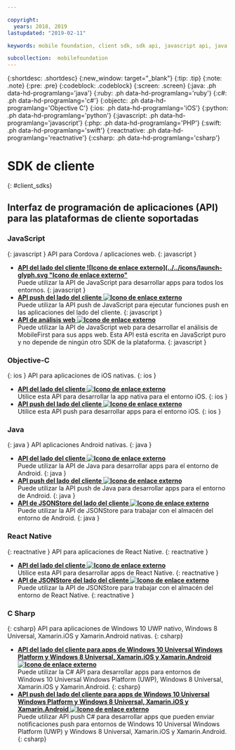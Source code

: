 ```yaml
---

copyright:
  years: 2018, 2019
lastupdated: "2019-02-11"

keywords: mobile foundation, client sdk, sdk api, javascript api, java api, react native api, objective-c api, csharp api

subcollection:  mobilefoundation
---
```


{:shortdesc: .shortdesc}
{:new_window: target="_blank"}
{:tip: .tip}
{:note: .note}
{:pre: .pre}
{:codeblock: .codeblock}
{:screen: .screen}
{:java: .ph data-hd-programlang='java'}
{:ruby: .ph data-hd-programlang='ruby'}
{:c#: .ph data-hd-programlang='c#'}
{:objectc: .ph data-hd-programlang='Objective C'}
{:ios: .ph data-hd-programlang='iOS'}
{:python: .ph data-hd-programlang='python'}
{:javascript: .ph data-hd-programlang='javascript'}
{:php: .ph data-hd-programlang='PHP'}
{:swift: .ph data-hd-programlang='swift'}
{:reactnative: .ph data-hd-programlang='reactnative'}
{:csharp: .ph data-hd-programlang='csharp'}

# SDK de cliente
{: #client_sdks}

## Interfaz de programación de aplicaciones (API) para las plataformas de cliente soportadas

### JavaScript
{: javascript }
API para Cordova / aplicaciones web.
{: javascript }
* **[API del lado del cliente ![Icono de enlace externo](../../icons/launch-glyph.svg "Icono de enlace externo"](http://mobilefirstplatform.ibmcloud.com/tutorials/en/foundation/8.0/api/client-side-api/javascript/client/)**  
    Puede utilizar la API de JavaScript para desarrollar apps para todos los entornos.
    {: javascript }
* **[API push del lado del cliente ![Icono de enlace externo](../../icons/launch-glyph.svg "Icono de enlace externo")](http://mobilefirstplatform.ibmcloud.com/api-ref/push-hybrid-cordova-js-apidoc/html/refjavascript-mfp-push-hybrid/html/index.html)**  
    Puede utilizar la API push de JavaScript para ejecutar funciones push en las aplicaciones del lado del cliente.
    {: javascript }
* **[API de análisis web ![Icono de enlace externo](../../icons/launch-glyph.svg "Icono de enlace externo")](http://mobilefirstplatform.ibmcloud.com/api-ref/wl-web-analytics-client-js-apidoc/html/refjavascript-web-analytics-client/html/index.html)**  
    Puede utilizar la API de JavaScript web para desarrollar el análisis de MobileFirst para sus apps web. Esta API está escrita en JavaScript puro y no depende de ningún otro SDK de la plataforma.
    {: javascript }

### Objective-C
{: ios }
API para aplicaciones de iOS nativas.
{: ios }
* **[API del lado del cliente ![Icono de enlace externo](../../icons/launch-glyph.svg "Icono de enlace externo")](http://mobilefirstplatform.ibmcloud.com/api-ref/wl-ios-objc-apidoc/html/refobjc-worklight-ios/html/index.html)**   
    Utilice esta API para desarrollar la app nativa para el entorno iOS.
    {: ios }
* **[API push del lado del cliente ![Icono de enlace externo](../../icons/launch-glyph.svg "Icono de enlace externo")](http://mobilefirstplatform.ibmcloud.com/api-ref/push-ios-n-objc-apidoc/html/refobjc-mfp-push-ios-native/html/index.html)**  
    Utilice esta API push para desarrollar apps para el entorno iOS.
    {: ios }

### Java
{: java }
API aplicaciones Android nativas.
{: java }
* **[API del lado del cliente ![Icono de enlace externo](../../icons/launch-glyph.svg "Icono de enlace externo")](http://mobilefirstplatform.ibmcloud.com/api-ref/wl-android-n-java-apidoc/html/refjava-worklight-android-native/html/index.html)**  
    Puede utilizar la API de Java para desarrollar apps para el entorno de Android.
    {: java }
* **[API push del lado del cliente ![Icono de enlace externo](../../icons/launch-glyph.svg "Icono de enlace externo")](http://mobilefirstplatform.ibmcloud.com/api-ref/push-android-n-java-apidoc/html/refjava-mfp-push-android-native/html/index.html)**  
    Puede utilizar la API push de Java para desarrollar apps para el entorno de Android.
    {: java }
* **[API de JSONStore del lado del cliente ![Icono de enlace externo](../../icons/launch-glyph.svg "Icono de enlace externo")](http://mobilefirstplatform.ibmcloud.com/api-ref/mfp-client-android-jsonstore-8/html/refjava-mfp-client-android-jsonstore/html/)**  
    Puede utilizar la API de JSONStore para trabajar con el almacén del entorno de Android.
    {: java }

### React Native
{: reactnative }
API para aplicaciones de React Native.
{: reactnative }

* **[API del lado del cliente ![Icono de enlace externo](../../icons/launch-glyph.svg "Icono de enlace externo")](http://mobilefirstplatform.ibmcloud.com/api-ref/ibm-mobile-first-reactnative/html/refreactnative-mfp-apidoc/html/index.html)**   
    Utilice esta API para desarrollar apps de React Native.
    {: reactnative }
* **[API de JSONStore del lado del cliente ![Icono de enlace externo](../../icons/launch-glyph.svg "Icono de enlace externo")](http://mobilefirstplatform.ibmcloud.com/api-ref/ibm-mobile-first-reactnative-jsonstore/html/refreactnative-jsonstore-mfp-apidoc/html/index.html)**   
    Puede utilizar la API de JSONStore para trabajar con el almacén del entorno de React Native.
    {: reactnative }

### C Sharp
{: csharp}
API para aplicaciones de Windows 10 UWP nativo, Windows 8 Universal, Xamarin.iOS y Xamarin.Android nativas.
{: csharp}
* **[API del lado del cliente para apps de Windows 10 Universal Windows Platform y Windows 8 Universal, Xamarin.iOS y Xamarin.Android ![Icono de enlace externo](../../icons/launch-glyph.svg "Icono de enlace externo")](http://public.dhe.ibm.com/software/products/en/MobileFirstPlatform/docs/v800/mfpf_csharp_win8_native_client_api.pdf)**  
    Puede utilizar la C# API para desarrollar apps para entornos de Windows 10 Universal Windows Platform (UWP), Windows 8 Universal, Xamarin.iOS y Xamarin.Android.
    {: csharp}
* **[API push del lado del cliente para apps de Windows 10 Universal Windows Platform y Windows 8 Universal, Xamarin.iOS y Xamarin.Android ![Icono de enlace externo](../../icons/launch-glyph.svg "Icono de enlace externo")](http://public.dhe.ibm.com/software/products/en/MobileFirstPlatform/docs/v800/mfpf_csharp_win8_native_client_push_api.pdf)**  
    Puede utilizar API push C# para desarrollar apps que pueden enviar notificaciones push para entornos de Windows 10 Universal Windows Platform (UWP) y Windows 8 Universal, Xamarin.iOS y Xamarin.Android.
    {: csharp}
